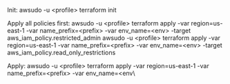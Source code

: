Init:
awsudo -u \<profile\> terraform init

Apply all policies first:
awsudo -u \<profile\> terraform apply -var region=us-east-1 -var name_prefix=\<prefix\> -var env_name=\<env\> -target aws_iam_policy.restricted_admin
awsudo -u \<profile\> terraform apply -var region=us-east-1 -var name_prefix=\<prefix\> -var env_name=\<env\> -target aws_iam_policy.read_only_restrictions

Apply:
awsudo -u \<profile\> terraform apply -var region=us-east-1 -var name_prefix=\<prefix\> -var env_name=\<env\